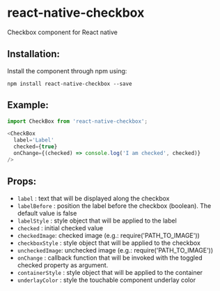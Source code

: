 # react-native-checkbox
Checkbox component for React native

## Installation:

Install the component through npm using:

```
npm install react-native-checkbox --save
```


## Example:
```js
import CheckBox from 'react-native-checkbox';

<CheckBox
  label='Label'
  checked={true}
  onChange={(checked) => console.log('I am checked', checked)}
/>
```

## Props:


- `label` : text that will be displayed along the checkbox
- `labelBefore` : position the label before the checkbox (boolean). The default
value is false
- `labelStyle` : style object that will be applied to the label
- `checked` : initial checked value
- `checkedImage`: checked image (e.g.: require('PATH_TO_IMAGE'))
- `checkboxStyle` : style object that will be applied to the
  checkbox
- `uncheckedImage`: unchecked image (e.g.: require('PATH_TO_IMAGE'))
- `onChange` : callback function that will be invoked with the toggled checked property as argument.
- `containerStyle` : style object that will be applied to the
  container
- `underlayColor` : style the touchable component underlay color
